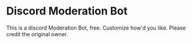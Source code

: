 # Discord Moderation Bot
This is a discord Moderation Bot, free. Customize how'd you like. Please credit the original owner.
